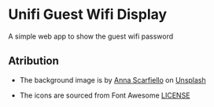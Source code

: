 # Unifi Guest Wifi Display

A simple web app to show the guest wifi password

## Atribution

- The background image is by [Anna Scarfiello](https://unsplash.com/@little_anne) on [Unsplash](https://unsplash.com/photos/x31IZoypALo)

- The icons are sourced from Font Awesome [LICENSE](https://fontawesome.com/license/free)